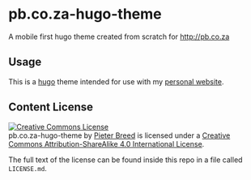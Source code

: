 pb.co.za-hugo-theme
===================

A mobile first hugo theme created from scratch for http://pb.co.za

Usage
-----

This is a [hugo](http://gohugo.io) theme intended for use with my [personal website](https://github.com/pieterbreed/pb.co.za).

Content License
---------------

<a rel="license" href="http://creativecommons.org/licenses/by-sa/4.0/"><img alt="Creative Commons License" style="border-width:0" src="https://i.creativecommons.org/l/by-sa/4.0/88x31.png" /></a><br /><span xmlns:dct="http://purl.org/dc/terms/" property="dct:title">pb.co.za-hugo-theme</span> by <a xmlns:cc="http://creativecommons.org/ns#" href="http://pb.co.za/" property="cc:attributionName" rel="cc:attributionURL">Pieter Breed</a> is licensed under a <a rel="license" href="http://creativecommons.org/licenses/by-sa/4.0/">Creative Commons Attribution-ShareAlike 4.0 International License</a>.

The full text of the license can be found inside this repo in a file called `LICENSE.md`.

